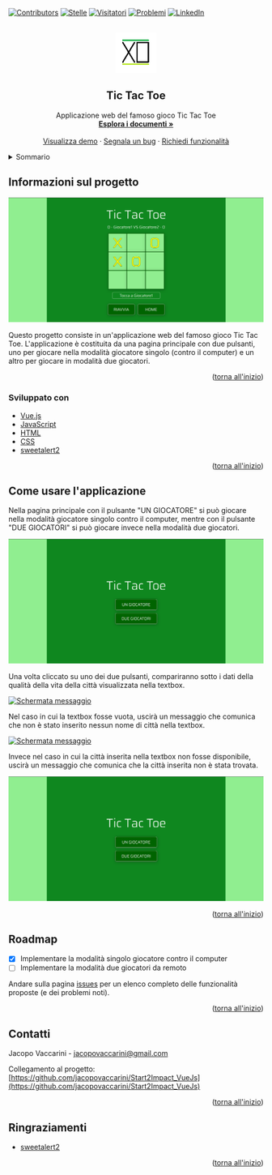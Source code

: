 <div id="top"></div>


<!-- PROJECT SHIELDS -->
[![Contributors][contributors-shield]][contributors-url]
[![Stelle][stelle-shield]][stelle-url]
[![Visitatori][watchers-shield]][watchers-url]
[![Problemi][issues-shield]][issues-url]
[![LinkedIn][linkedin-shield]][linkedin-url]


<!-- LOGO DEL PROGETTO -->
<br />
<div align="center">
  <a href="https://github.com/jacopovaccarini/Start2Impact_VueJs">
    <img src="src/assets/logo.png" alt="Logo" width="80" height="80">
  </a>

<h2 align="center">Tic Tac Toe</h2>

  <p align="center">
    Applicazione web del famoso gioco Tic Tac Toe
    <br />
    <a href="https://github.com/jacopovaccarini/Start2Impact_VueJs"><strong>Esplora i documenti »</strong></a>
    <br />
    <br />
    <a href="https://jacopovaccarini.github.io/Start2Impact_VueJs/">Visualizza demo</a>
    ·
    <a href="https://github.com/jacopovaccarini/Start2Impact_VueJs/issues">Segnala un bug</a>
    ·
    <a href="https://github.com/jacopovaccarini/Start2Impact_VueJs/issues">Richiedi funzionalità</a>
  </p>
</div>



<!-- INDICE -->
<details>
  <summary>Sommario</summary>
  <ol>
    <li>
      <a href="#informazioni-sul-progetto">Informazioni sul progetto</a>
      <ul>
        <li><a href="#sviluppato-con">Sviluppato con</a></li>
      </ul>
    </li>
    <li><a href="#come-usare-lapplicazione">Come usare l'applicazione</a></li>
    <li><a href="#roadmap">Roadmap</a></li>
    <li><a href="#contatti">Contatti</a></li>
    <li><a href="#ringraziamenti">Ringraziamenti</a></li>
  </ol>
</details>



<!-- SUL PROGETTO -->
## Informazioni sul progetto

[![Schermata applicazione][screenshot-progetto1]](https://jacopovaccarini.github.io/Start2Impact_VueJs/)

<p>Questo progetto consiste in un'applicazione web del famoso gioco Tic Tac Toe. L'applicazione è costituita da una pagina principale con due pulsanti, uno per giocare nella modalità giocatore singolo (contro il computer) e un altro per giocare in modalità due giocatori.</p>

<p align="right">(<a href="#top">torna all'inizio</a>)</p>


### Sviluppato con

* [Vue.js](https://vuejs.org/)
* [JavaScript](https://developer.mozilla.org/en-US/docs/Web/JavaScript?retiredLocale=it)
* [HTML](https://html.spec.whatwg.org/)
* [CSS](https://www.w3.org/TR/CSS/)
* [sweetalert2](https://sweetalert2.github.io/)

<p align="right">(<a href="#top">torna all'inizio</a>)</p>



<!-- ESEMPI DI UTILIZZO -->
## Come usare l'applicazione

<p>Nella pagina principale con il pulsante "UN GIOCATORE" si può giocare nella modalità giocatore singolo contro il computer, mentre con il pulsante "DUE GIOCATORI" si può giocare invece nella modalità due giocatori.</p>

[![Schermata applicazione][screenshot-progetto2]](https://jacopovaccarini.github.io/Start2Impact_VueJs/)

<p>Una volta cliccato su uno dei due pulsanti, compariranno sotto i dati della qualità della vita della città visualizzata nella textbox.<p>

[![Schermata messaggio][screenshot-progetto4]](https://jacopovaccarini.github.io/Start2Impact_VueJs/)

<p>Nel caso in cui la textbox fosse vuota, uscirà un messaggio che comunica che non è stato inserito nessun nome di città nella textbox.</p>

[![Schermata messaggio][screenshot-progetto3]](https://jacopovaccarini.github.io/Start2Impact_VueJs/)

<p>Invece nel caso in cui la città inserita nella textbox non fosse disponibile, uscirà un messaggio che comunica che la città inserita non è stata trovata.</p>

[![Schermata messaggio][screenshot-progetto2]](https://jacopovaccarini.github.io/Start2Impact_VueJs/)

<p align="right">(<a href="#top">torna all'inizio</a>)</p>



<!-- ROADMAP -->
## Roadmap

- [x] Implementare la modalità singolo giocatore contro il computer
- [ ] Implementare la modalità due giocatori da remoto

Andare sulla pagina [issues](https://github.com/jacopovaccarini/Start2Impact_VueJs/issues) per un elenco completo delle funzionalità proposte (e dei problemi noti).

<p align="right">(<a href="#top">torna all'inizio</a>)</p>



<!-- CONTATTO -->
## Contatti

Jacopo Vaccarini - [jacopovaccarini@gmail.com](mailto:jacopovaccarini@gmail.com)

Collegamento al progetto: [https://github.com/jacopovaccarini/Start2Impact_VueJs](https://github.com/jacopovaccarini/Start2Impact_VueJs)

<p align="right">(<a href="#top">torna all'inizio</a>)</p>



<!-- RINGRAZIAMENTI -->
## Ringraziamenti

* [sweetalert2](https://sweetalert2.github.io/)

<p align="right">(<a href="#top">torna all'inizio</a>)</p>

<!-- LINK E IMMAGINI MARKDOWN -->
[contributors-shield]: https://img.shields.io/github/contributors/jacopovaccarini/Start2Impact_VueJs.svg?style=for-the-badge
[contributors-url]: https://github.com/jacopovaccarini/Start2Impact_VueJs/graphs/contributors
[stelle-shield]: https://img.shields.io/github/stars/jacopovaccarini/Start2Impact_VueJs.svg?style=for-the-badge
[stelle-URL]: https://github.com/jacopovaccarini/Start2Impact_VueJs/stargazers
[watchers-shield]: https://img.shields.io/github/watchers/jacopovaccarini/Start2Impact_VueJs.svg?style=for-the-badge
[watchers-url]: https://github.com/jacopovaccarini/Start2Impact_VueJs/watchers
[issues-shield]: https://img.shields.io/github/issues/jacopovaccarini/Start2Impact_VueJs.svg?style=for-the-badge
[issues-URL]: https://github.com/jacopovaccarini/Start2Impact_VueJs/issues
[linkedin-shield]: https://img.shields.io/badge/-LinkedIn-black.svg?style=for-the-badge&logo=linkedin&colorB=555
[linkedin-url]: https://linkedin.com/in/jacopo-vaccarini
[screenshot-progetto1]: src/assets/screenshot1.png
[screenshot-progetto2]: src/assets/screenshot2.png
[screenshot-progetto3]: assets/img/screenshot3.png
[screenshot-progetto4]: assets/img/screenshot4.png
